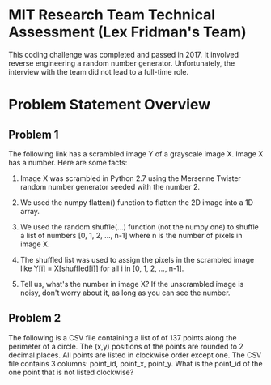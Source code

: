 # MIT Research Team Technical Assessment (Lex Fridman's Team)

This coding challenge was completed and passed in 2017. It involved reverse engineering a random number generator. Unfortunately, the interview with the team did not lead to a full-time role.

# Problem Statement Overview

## Problem 1

The following link has a scrambled image Y of a grayscale image X. Image X has a number. Here are some facts:

1. Image X was scrambled in Python 2.7 using the Mersenne Twister random number generator seeded with the number 2.

2. We used the numpy flatten() function to flatten the 2D image into a 1D array.

3. We used the random.shuffle(...) function (not the numpy one) to shuffle a list of numbers [0, 1, 2, …, n-1] where n is the number of pixels in image X.

4. The shuffled list was used to assign the pixels in the scrambled image like Y[i] = X[shuffled[i]] for all i in [0, 1, 2, …, n-1].

5. Tell us, what's the number in image X? If the unscrambled image is noisy, don't worry about it, as long as you can see the number.

## Problem 2

The following is a CSV file containing a list of of 137 points along the perimeter of a circle. The (x,y) positions of the points are rounded to 2 decimal places. All points are listed in clockwise order except one. The CSV file contains 3 columns: point_id, point_x, point_y. What is the point_id of the one point that is not listed clockwise?
